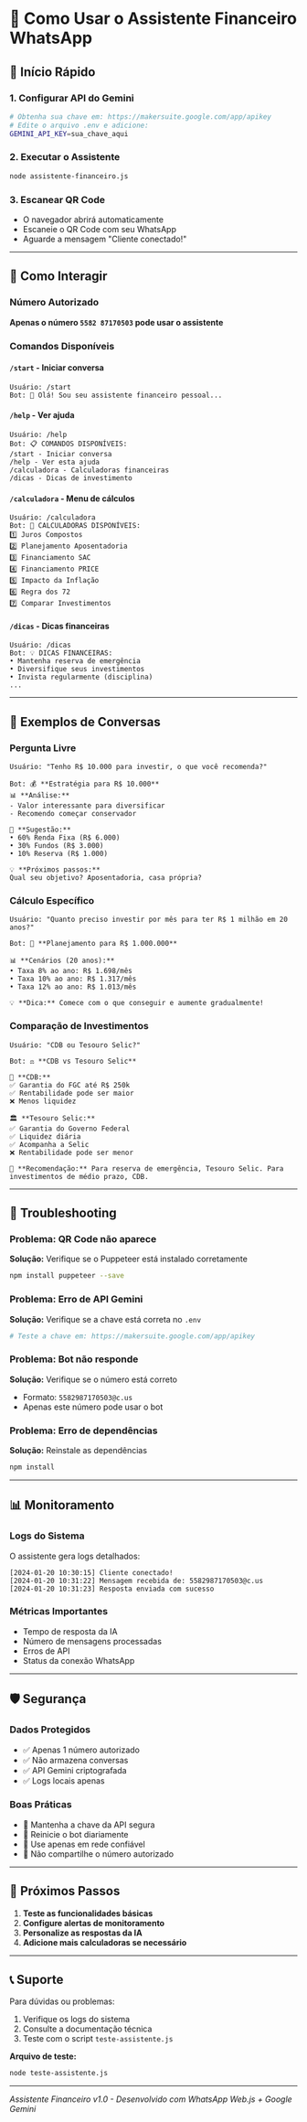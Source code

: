 # 🤖 Como Usar o Assistente Financeiro WhatsApp

## 🚀 Início Rápido

### 1. Configurar API do Gemini
```bash
# Obtenha sua chave em: https://makersuite.google.com/app/apikey
# Edite o arquivo .env e adicione:
GEMINI_API_KEY=sua_chave_aqui
```

### 2. Executar o Assistente
```bash
node assistente-financeiro.js
```

### 3. Escanear QR Code
- O navegador abrirá automaticamente
- Escaneie o QR Code com seu WhatsApp
- Aguarde a mensagem "Cliente conectado!"

---

## 📱 Como Interagir

### Número Autorizado
**Apenas o número `5582 87170503` pode usar o assistente**

### Comandos Disponíveis

#### `/start` - Iniciar conversa
```
Usuário: /start
Bot: 👋 Olá! Sou seu assistente financeiro pessoal...
```

#### `/help` - Ver ajuda
```
Usuário: /help
Bot: 📋 COMANDOS DISPONÍVEIS:
/start - Iniciar conversa
/help - Ver esta ajuda
/calculadora - Calculadoras financeiras
/dicas - Dicas de investimento
```

#### `/calculadora` - Menu de cálculos
```
Usuário: /calculadora
Bot: 🧮 CALCULADORAS DISPONÍVEIS:
1️⃣ Juros Compostos
2️⃣ Planejamento Aposentadoria
3️⃣ Financiamento SAC
4️⃣ Financiamento PRICE
5️⃣ Impacto da Inflação
6️⃣ Regra dos 72
7️⃣ Comparar Investimentos
```

#### `/dicas` - Dicas financeiras
```
Usuário: /dicas
Bot: 💡 DICAS FINANCEIRAS:
• Mantenha reserva de emergência
• Diversifique seus investimentos
• Invista regularmente (disciplina)
...
```

---

## 💬 Exemplos de Conversas

### Pergunta Livre
```
Usuário: "Tenho R$ 10.000 para investir, o que você recomenda?"

Bot: 💰 **Estratégia para R$ 10.000**
📊 **Análise:**
- Valor interessante para diversificar
- Recomendo começar conservador

🎯 **Sugestão:**
• 60% Renda Fixa (R$ 6.000)
• 30% Fundos (R$ 3.000)  
• 10% Reserva (R$ 1.000)

💡 **Próximos passos:**
Qual seu objetivo? Aposentadoria, casa própria?
```

### Cálculo Específico
```
Usuário: "Quanto preciso investir por mês para ter R$ 1 milhão em 20 anos?"

Bot: 🎯 **Planejamento para R$ 1.000.000**

📊 **Cenários (20 anos):**
• Taxa 8% ao ano: R$ 1.698/mês
• Taxa 10% ao ano: R$ 1.317/mês  
• Taxa 12% ao ano: R$ 1.013/mês

💡 **Dica:** Comece com o que conseguir e aumente gradualmente!
```

### Comparação de Investimentos
```
Usuário: "CDB ou Tesouro Selic?"

Bot: ⚖️ **CDB vs Tesouro Selic**

🏦 **CDB:**
✅ Garantia do FGC até R$ 250k
✅ Rentabilidade pode ser maior
❌ Menos liquidez

🏛️ **Tesouro Selic:**
✅ Garantia do Governo Federal
✅ Liquidez diária
✅ Acompanha a Selic
❌ Rentabilidade pode ser menor

🎯 **Recomendação:** Para reserva de emergência, Tesouro Selic. Para investimentos de médio prazo, CDB.
```

---

## 🔧 Troubleshooting

### Problema: QR Code não aparece
**Solução:** Verifique se o Puppeteer está instalado corretamente
```bash
npm install puppeteer --save
```

### Problema: Erro de API Gemini
**Solução:** Verifique se a chave está correta no `.env`
```bash
# Teste a chave em: https://makersuite.google.com/app/apikey
```

### Problema: Bot não responde
**Solução:** Verifique se o número está correto
- Formato: `5582987170503@c.us`
- Apenas este número pode usar o bot

### Problema: Erro de dependências
**Solução:** Reinstale as dependências
```bash
npm install
```

---

## 📊 Monitoramento

### Logs do Sistema
O assistente gera logs detalhados:
```
[2024-01-20 10:30:15] Cliente conectado!
[2024-01-20 10:31:22] Mensagem recebida de: 5582987170503@c.us
[2024-01-20 10:31:23] Resposta enviada com sucesso
```

### Métricas Importantes
- Tempo de resposta da IA
- Número de mensagens processadas
- Erros de API
- Status da conexão WhatsApp

---

## 🛡️ Segurança

### Dados Protegidos
- ✅ Apenas 1 número autorizado
- ✅ Não armazena conversas
- ✅ API Gemini criptografada
- ✅ Logs locais apenas

### Boas Práticas
- 🔐 Mantenha a chave da API segura
- 🔄 Reinicie o bot diariamente
- 📱 Use apenas em rede confiável
- 🚫 Não compartilhe o número autorizado

---

## 🚀 Próximos Passos

1. **Teste as funcionalidades básicas**
2. **Configure alertas de monitoramento**
3. **Personalize as respostas da IA**
4. **Adicione mais calculadoras se necessário**

---

## 📞 Suporte

Para dúvidas ou problemas:
1. Verifique os logs do sistema
2. Consulte a documentação técnica
3. Teste com o script `teste-assistente.js`

**Arquivo de teste:**
```bash
node teste-assistente.js
```

---

*Assistente Financeiro v1.0 - Desenvolvido com WhatsApp Web.js + Google Gemini*